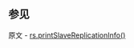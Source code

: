 ## 参见

原文 - [rs.printSlaveReplicationInfo()]( https://docs.mongodb.com/manual/reference/method/rs.printSlaveReplicationInfo/ )

